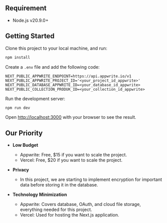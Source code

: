 
## Requirement

- Node.js v20.9.0+

## Getting Started

Clone this project to your local machine, and run:

```bash
npm install
```

Create a `.env` file and add the following code:

```
NEXT_PUBLIC_APPWRITE_ENDPOINT=https://api.appwrite.io/v1
NEXT_PUBLIC_APPWRITE_PROJECT_ID='<your_project_id_appwrite>'
NEXT_PUBLIC_DATABASE_APPWRITE_ID=<your_database_id_appwrite>
NEXT_PUBLIC_COLLECTION_PRODUK_ID=<your_collection_id_appwrite>
```

Run the development server:

```bash
npm run dev
```

Open [http://localhost:3000](http://localhost:3000) with your browser to see the result.

## Our Priority

- **Low Budget**
    - Appwrite: Free, $15 if you want to scale the project.
    - Vercel: Free, $20 if you want to scale the project.

- **Privacy**
    - In this project, we are starting to implement encryption for important data before storing it in the database.

- **Technology Minimization**
    - Appwrite: Covers database, OAuth, and cloud file storage, everything needed for this project.
    - Vercel: Used for hosting the Next.js application.

